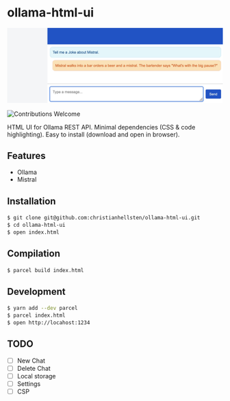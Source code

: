 # ollama-html-ui

![cover](/ollama-html-ui.jpg)

![Contributions Welcome](https://img.shields.io/badge/Contributions-welcome-blue.svg)

HTML UI for Ollama REST API. Minimal dependencies (CSS & code highlighting). Easy to install (download and open in browser).

## Features

- Ollama
- Mistral

## Installation

```bash
$ git clone git@github.com:christianhellsten/ollama-html-ui.git
$ cd ollama-html-ui
$ open index.html
```

## Compilation

```bash
$ parcel build index.html
```

## Development

```bash
$ yarn add --dev parcel
$ parcel index.html
$ open http://locahost:1234
```

## TODO

- [ ] New Chat
- [ ] Delete Chat
- [ ] Local storage
- [ ] Settings
- [ ] CSP
